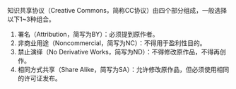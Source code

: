  
知识共享协议（Creative Commons，简称CC协议）由四个部分组成，一般选择以下1~3种组合。
1. 署名（Attribution，简写为BY）：必须提到原作者。
2. 非商业用途（Noncommercial，简写为NC）：不得用于盈利性目的。
3. 禁止演绎（No Derivative Works，简写为ND）：不得修改原作品，不得再创作。
4. 相同方式共享（Share Alike，简写为SA）：允许修改原作品，但必须使用相同的许可证发布。